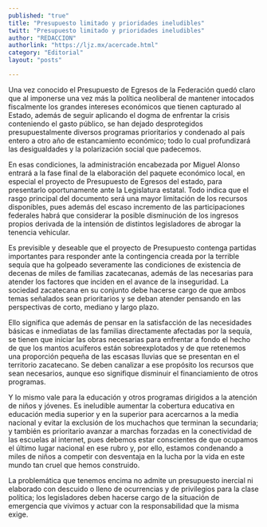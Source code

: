 ```yaml
---
published: "true"
title: "Presupuesto limitado y prioridades ineludibles"
twitt: "Presupuesto limitado y prioridades ineludibles"
author: "REDACCION"
authorlink: "https://ljz.mx/acercade.html"
category: "Editorial"
layout: "posts"

---
```



  Una vez conocido el Presupuesto de Egresos de la Federación quedó claro que al imponerse una vez más la política neoliberal de mantener intocados fiscalmente los grandes intereses económicos que tienen capturado al Estado, además de seguir aplicando el dogma de enfrentar la crisis conteniendo el gasto público, se han dejado desprotegidos presupuestalmente diversos programas prioritarios y condenado al país entero a otro año de estancamiento económico; todo lo cual profundizará las desigualdades y la polarización social que padecemos.



  En esas condiciones, la administración encabezada por Miguel Alonso entrará a la fase final de la elaboración del paquete económico local, en especial el proyecto de Presupuesto de Egresos del estado, para presentarlo oportunamente ante la Legislatura estatal. Todo indica que el rasgo principal del documento será una mayor limitación de los recursos disponibles, pues además del escaso incremento de las participaciones federales habrá que considerar la posible disminución de los ingresos propios derivada de la intensión de distintos legisladores de abrogar la tenencia vehicular.



  Es previsible y deseable que el proyecto de Presupuesto contenga partidas importantes para responder ante la contingencia creada por la terrible sequía que ha golpeado severamente las condiciones de existencia de decenas de miles de familias zacatecanas, además de las necesarias para atender los factores que inciden en el avance de la inseguridad. La sociedad zacatecana en su conjunto debe hacerse cargo de que ambos temas señalados sean prioritarios y se deban atender pensando en las perspectivas de corto, mediano y largo plazo.



  Ello significa que además de pensar en la satisfacción de las necesidades básicas e inmediatas de las familias directamente afectadas por la sequía, se tienen que iniciar las obras necesarias para enfrentar a fondo el hecho de que los mantos acuíferos están sobreexplotados y de que retenemos una proporción pequeña de las escasas lluvias que se presentan en el territorio zacatecano. Se deben canalizar a ese propósito los recursos que sean necesarios, aunque eso signifique disminuir el financiamiento de otros programas.



  Y lo mismo vale para la educación y otros programas dirigidos a la atención de niños y jóvenes. Es ineludible aumentar la cobertura educativa en educación media superior y en la superior para acercarnos a la media nacional y evitar la exclusión de los muchachos que terminan la secundaria; y también es prioritario avanzar a marchas forzadas en la conectividad de las escuelas al internet, pues debemos estar conscientes de que ocupamos el último lugar nacional en ese rubro y, por ello, estamos condenando a miles de niños a competir con desventaja en la lucha por la vida en este mundo tan cruel que hemos construido.



  La problemática que tenemos encima no admite un presupuesto inercial ni elaborado con descuido o lleno de ocurrencias y de privilegios para la clase política; los legisladores deben hacerse cargo de la situación de emergencia que vivimos y actuar con la responsabilidad que la misma exige.

